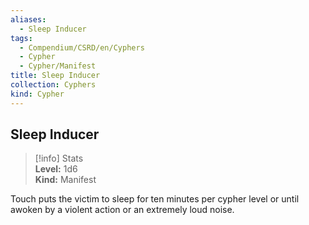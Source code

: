 ```yaml
---
aliases:
  - Sleep Inducer
tags:
  - Compendium/CSRD/en/Cyphers
  - Cypher
  - Cypher/Manifest
title: Sleep Inducer
collection: Cyphers
kind: Cypher
---
```

## Sleep Inducer  
>[!info] Stats  
> **Level:** 1d6  
> **Kind:** Manifest
  
Touch puts the victim to sleep for ten minutes per cypher level or until awoken by a violent action or an extremely loud noise.